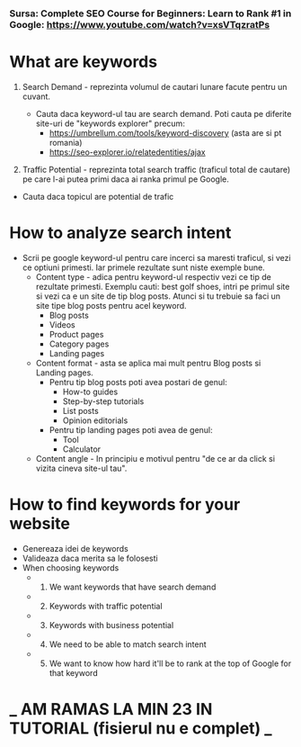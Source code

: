 ### Sursa: Complete SEO Course for Beginners: Learn to Rank #1 in Google: https://www.youtube.com/watch?v=xsVTqzratPs

# What are keywords

1. Search Demand - reprezinta volumul de cautari lunare facute pentru un cuvant.

   - Cauta daca keyword-ul tau are search demand. Poti cauta pe diferite site-uri de "keywords explorer" precum:
     - https://umbrellum.com/tools/keyword-discovery (asta are si pt romania)
     - https://seo-explorer.io/relatedentities/ajax

2. Traffic Potential - reprezinta total search traffic (traficul total de cautare) pe care l-ai putea primi daca ai ranka primul pe Google.

- Cauta daca topicul are potential de trafic

# How to analyze search intent

- Scrii pe google keyword-ul pentru care incerci sa maresti traficul, si vezi ce optiuni primesti. Iar primele rezultate sunt niste exemple bune.
  - Content type - adica pentru keyword-ul respectiv vezi ce tip de rezultate primesti. Exemplu cauti: best golf shoes, intri pe primul site si vezi ca e un site de tip blog posts. Atunci si tu trebuie sa faci un site tipe blog posts pentru acel keyword.
    - Blog posts
    - Videos
    - Product pages
    - Category pages
    - Landing pages
  - Content format - asta se aplica mai mult pentru Blog posts si Landing pages.
    - Pentru tip blog posts poti avea postari de genul:
      - How-to guides
      - Step-by-step tutorials
      - List posts
      - Opinion editorials
    - Pentru tip landing pages poti avea de genul:
      - Tool
      - Calculator
  - Content angle - In principiu e motivul pentru "de ce ar da click si vizita cineva site-ul tau".

# How to find keywords for your website

- Genereaza idei de keywords
- Valideaza daca merita sa le folosesti
- When choosing keywords
  - 1. We want keywords that have search demand
  - 2. Keywords with traffic potential
  - 3. Keywords with business potential
  - 4. We need to be able to match search intent
  - 5. We want to know how hard it'll be to rank at the top of Google for that keyword

# _ AM RAMAS LA MIN 23 IN TUTORIAL (fisierul nu e complet) _
